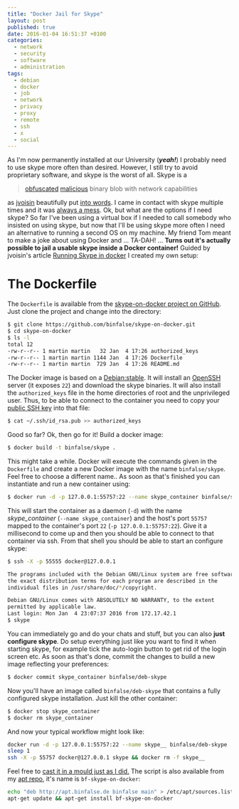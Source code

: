 ```yaml
---
title: "Docker Jail for Skype"
layout: post
published: true
date: 2016-01-04 16:51:37 +0100
categories:
  - network
  - security
  - software
  - administration
tags:
  - debian
  - docker
  - job
  - network
  - privacy
  - proxy
  - remote
  - ssh
  - x
  - social
---
```


As I'm now permanently installed at our University (***yeah!***) I probably need to use skype more often than desired. However, I still try to avoid proprietary software, and skype is the worst of all. Skype is a 

> [obfuscated](http://www.oklabs.net/skype-reverse-engineering-the-long-journey/) [malicious](http://linux.slashdot.org/story/07/08/26/1312256/skype-linux-reads-password-and-firefox-profile) binary blob with network capabilities

as [jvoisin](https://dustri.org/) beautifully put [into words](https://www.dustri.org/b/running-skype-in-docker.html). I came in contact with skype multiple times and it was [always a mess](http://esmz-designz.com/index.php?site=blog&menu2see=date&menu2month=9-2009&entry=62&title=Probleme_mit_Skype_auf_einem_Debian).
Ok, but what are the options if I need skype? So far I've been using a virtual box if I needed to call somebody who insisted on using skype, but now that I'll be using skype more often I need an alternative to running a second OS on my machine. My friend Tom meant to make a joke about using Docker and ... TA-DAH! ... **Turns out it's actually possible to jail a usable skype inside a Docker container!**
Guided by jvoisin's article [Running Skype in docker](https://www.dustri.org/b/running-skype-in-docker.html) I created my own setup:

# The Dockerfile

The `Dockerfile` is available from the [skype-on-docker project on GitHub](https://github.com/binfalse/skype-on-docker). Just clone the project and change into the directory:

~~~~~~~ bash
$ git clone https://github.com/binfalse/skype-on-docker.git
$ cd skype-on-docker
$ ls -l
total 12
-rw-r--r-- 1 martin martin   32 Jan  4 17:26 authorized_keys
-rw-r--r-- 1 martin martin 1144 Jan  4 17:26 Dockerfile
-rw-r--r-- 1 martin martin  729 Jan  4 17:26 README.md
~~~~~~~

The Docker image is based on a [Debian:stable](https://hub.docker.com/_/debian/). It will install an [OpenSSH](http://www.openssh.com/) server (it exposes `22`) and download the skype binaries. It will also install the `authorized_keys` file in the home directories of root and the unprivileged user. Thus, to be able to connect to the container you need to copy your [public SSH key](https://wiki.archlinux.org/index.php/SSH_Keys) into that file:

~~~~~~~ bash
$ cat ~/.ssh/id_rsa.pub >> authorized_keys
~~~~~~~

Good so far? Ok, then go for it! Build a docker image:

~~~~~~~~ bash
$ docker build -t binfalse/skype .
~~~~~~~~

This might take a while. Docker will execute the commands given in the `Dockerfile` and create a new Docker image with the name `binfalse/skype`. Feel free to choose a different name..
As soon as that's finished you can instantiate and run a new container using:

~~~~~~~~ bash
$ docker run -d -p 127.0.0.1:55757:22 --name skype_container binfalse/skype
~~~~~~~~

This will start the container as a daemon (`-d`) with the name *skype_container* (`--name skype_container`) and the host's port `55757` mapped to the container's port `22` (`-p 127.0.0.1:55757:22`).
Give it a millisecond to come up and then you should be able to connect to that container via ssh. From that shell you should be able to start an configure skype:

~~~~~~~~ bash
$ ssh -X -p 55555 docker@127.0.0.1

The programs included with the Debian GNU/Linux system are free software;
the exact distribution terms for each program are described in the
individual files in /usr/share/doc/*/copyright.

Debian GNU/Linux comes with ABSOLUTELY NO WARRANTY, to the extent
permitted by applicable law.
Last login: Mon Jan  4 23:07:37 2016 from 172.17.42.1
$ skype
~~~~~~~~

You can immediately go and do your chats and stuff, but you can also **just configure skype**. Do setup everything just like you want to find it when starting skype, for example tick the auto-login button to get rid of the login screen etc.
As soon as that's done, commit the changes to build a new image reflecting your preferences:

~~~~~~~~ bash
$ docker commit skype_container binfalse/deb-skype
~~~~~~~~

Now you'll have an image called `binfalse/deb-skype` that contains a fully configured skype installation. Just kill the other container:

~~~~~~~~ bash
$ docker stop skype_container
$ docker rm skype_container
~~~~~~~~

And now your typical workflow might look like:

~~~~~~~~ bash
docker run -d -p 127.0.0.1:55757:22 --name skype__ binfalse/deb-skype
sleep 1
ssh -X -p 55757 docker@127.0.0.1 skype && docker rm -f skype__
~~~~~~~~

Feel free to [cast it in a mould just as I did.](https://github.com/binfalse/skype-on-docker/blob/master/skype-on-docker.sh)
The script is also available from my [apt repo](/software/conf-rc/sources-list/), it's name is `bf-skype-on-docker`:

~~~~~~~~ bash
echo "deb http://apt.binfalse.de binfalse main" > /etc/apt/sources.list.d/binfalse.list
apt-get update && apt-get install bf-skype-on-docker
~~~~~~~~




